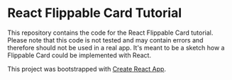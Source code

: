 # React Flippable Card Tutorial

This repository contains the code for the React Flippable Card tutorial. Please note that this code is not tested and may contain errors and therefore should not be used in a real app. It's meant to be a sketch how a Flippable Card could be implemented with React.

This project was bootstrapped with [Create React App](https://github.com/facebook/create-react-app).